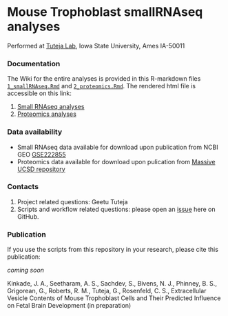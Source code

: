 # Mouse Trophoblast smallRNAseq analyses

Performed  at [Tuteja Lab](https://www.tutejalab.org), Iowa State University, Ames IA-50011

### Documentation

The Wiki for the entire analyses is provided in this R-markdown files [`1_smallRNAseq.Rmd`](1_smallRNAseq.Rmd) and [`2_proteomics.Rmd`](2_proteomics.Rmd). The rendered html file is accessible on this link:

1. [Small RNAseq analyses](https://tuteja-lab.github.io/mouse.trophoblast.smallRNAseq/1_smallRNAseq.html)
2. [Proteomics analyses](https://tuteja-lab.github.io/mouse.trophoblast.smallRNAseq/2_proteomics.html)

### Data availability

* Small RNAseq data available for download upon publication from NCBI GEO [GSE222855](https://www.ncbi.nlm.nih.gov/geo/query/acc.cgi?acc=GSE222855)
* Proteomics data available for download upon pulication from [Massive UCSD repository](http://massive.ucsd.edu/ProteoSAFe/status.jsp?task=35b93125f20f40ebbae166e5f8657860)

### Contacts

1. Project related questions: Geetu Tuteja
2. Scripts and workflow related questions: please open an [issue](https://github.com/Tuteja-Lab/mouse.trophoblast.smallRNAseq/issues/new) here on GitHub.


### Publication

If you use the scripts from this repository in your research, please cite this publication:

_coming soon_

Kinkade, J. A., Seetharam, A. S., Sachdev, S., Bivens, N. J., Phinney, B. S., Grigorean, G., Roberts, R. M., Tuteja, G., Rosenfeld, C. S., Extracellular Vesicle Contents of Mouse Trophoblast Cells and Their Predicted Influence on Fetal Brain Development (in preparation)




